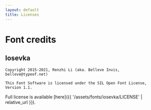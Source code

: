 ```yaml
---
layout: default
title: Licenses
---
```


# Font credits
## Iosevka
```
Copyright 2015-2021, Renzhi Li (aka. Belleve Invis, belleve@typeof.net)

This Font Software is licensed under the SIL Open Font License, Version 1.1.
```
Full license is available [here]({{ '/assets/fonts/iosevka/LICENSE' | relative_url }}).